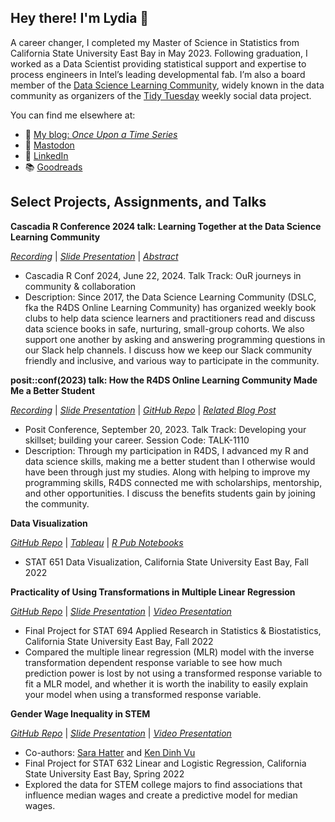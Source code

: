 ## Hey there! I'm Lydia 👋

A career changer, I completed my Master of Science in Statistics from California State University East Bay in May 2023. Following graduation, I worked as a Data Scientist providing statistical support and expertise to process engineers in Intel’s leading developmental fab. I’m also a board member of the [Data Science Learning Community](https://github.com/r4ds), widely known in the data community as organizers of the [Tidy Tuesday](https://tidytues.day) weekly social data project. 

You can find me elsewhere at:

- 🔗 [My blog: *Once Upon a Time Series*](https://lgibson7.quarto.pub/once-upon-a-time-series/)
- 🐘 <a rel="nofollow me" href="https://fosstodon.org/@lydz_gibby">Mastodon</a>
- 💼 [LinkedIn](https://www.linkedin.com/in/lgibson7/)
- 📚 [Goodreads](https://www.goodreads.com/_lsgibson_)


## Select Projects, Assignments, and Talks

**Cascadia R Conference 2024 talk: Learning Together at the Data Science Learning Community**

[*Recording*](https://youtu.be/ustfFJohD1U?si=8JPdxUTyTmzzx7HI) | [*Slide Presentation*](https://drive.google.com/file/d/1RReRPAJvWzVhfn-lnZdQ6-ENZmEbXCfw/view?usp=drive_link) | [*Abstract*](https://cascadiarconf.com/2024/regular/lydia_gibson/)
- Cascadia R Conf 2024, June 22, 2024. Talk Track: OuR journeys in community & collaboration
- Description: Since 2017, the Data Science Learning Community (DSLC, fka the R4DS Online Learning Community) has organized weekly book clubs to help data science learners and practitioners read and discuss data science books in safe, nurturing, small-group cohorts. We also support one another by asking and answering programming questions in our Slack help channels. I discuss how we keep our Slack community friendly and inclusive, and various way to participate in the community.

**posit::conf(2023) talk: How the R4DS Online Learning Community Made Me a Better Student**

[*Recording*](https://youtu.be/O34cdFLotJ4?si=t2dUfY9bl2qBxrB4) | [*Slide Presentation*](https://lgibson7.quarto.pub/how-the-r4ds-online-learning-community-made-me-a-better-student/) | [*GitHub Repo*](https://github.com/lgibson7/R4DS_Made_Me_Better) | [*Related Blog Post*](https://lgibson7.quarto.pub/once-upon-a-time-series/posts/2023-03-31-Better_Student/)
- Posit Conference, September 20, 2023. Talk Track: Developing your skillset; building your career. Session Code: TALK-1110
- Description: Through my participation in R4DS, I advanced my R and data science skills, making me a better student than I otherwise would have been through just my studies. Along with helping to improve my programming skills, R4DS connected me with scholarships, mentorship, and other opportunities. I discuss the benefits students gain by joining the community.

**Data Visualization**

[*GitHub Repo*](https://github.com/lgibson7/stat_651/) | [*Tableau*](https://public.tableau.com/app/profile/lydia.s.gibson/vizzes) | [*R Pub Notebooks*](https://rpubs.com/lgibson7/)
- STAT 651 Data Visualization, California State University East Bay, Fall 2022 

**Practicality of Using Transformations in Multiple Linear Regression**

[*GitHub Repo*](https://github.com/lgibson7/Women-in-STEM) | [*Slide Presentation*](https://lgibson7.quarto.pub/women-in-stem) | [*Video Presentation*](https://youtu.be/SsaSNjnyBmE?si=Pi_jczLulh33-SdU)
- Final Project for STAT 694 Applied Research in Statistics & Biostatistics, California State University East Bay, Fall 2022
- Compared the multiple linear regression (MLR) model with the inverse transformation dependent response variable to see how much prediction power is lost by not using a transformed response variable to fit a MLR model, and whether it is worth the inability to easily explain your model when using a transformed response variable.


**Gender Wage Inequality in STEM**

[*GitHub Repo*](https://github.com/lgibson7/Gender-Wage-Inequality-in-STEM) | [*Slide Presentation*](https://rpubs.com/lgibson7/stat632_final_presentaton) | [*Video Presentation*](https://youtu.be/ihl-15wL7zY)
- Co-authors: [Sara Hatter](https://github.com/shatter0) and [Ken Dinh Vu](https://github.com/Ken-Vu)
- Final Project for STAT 632 Linear and Logistic Regression, California State University East Bay, Spring 2022 
- Explored the data for STEM college majors to find associations that influence median wages and create a predictive model for median wages. 


<!--
**lgibson7/lgibson7** is a ✨ _special_ ✨ repository because its `README.md` (this file) appears on your GitHub profile.

-->

